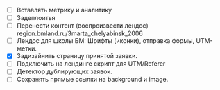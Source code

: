 * [ ] Вставлять метрику и аналитику
* [ ] Задеплоитья
* [ ] Перенести контент (воспроизвести лендос)
    region.bmland.ru/3marta_chelyabinsk_2006
* [ ] Лендос для школы БМ: Шрифты (иконки), отправка формы, UTM-метки.
* [x] Задизайнить страницу принятой заявки.
* [ ] Подключить на лендинге скрипт для UTM/Referer
* [ ] Детектор дублирующих заявок.
* [ ] Сохранять прямые ссылки на background и image.
